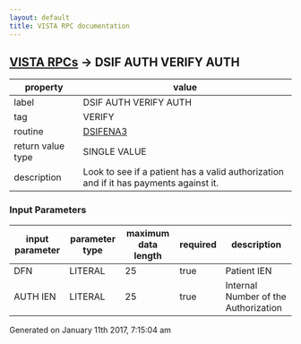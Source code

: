 ```yaml
---
layout: default
title: VISTA RPC documentation
---
```




## [VISTA RPCs](TableOfContent.md) &#8594; DSIF AUTH VERIFY AUTH 

 property | value 
--- | --- 
 label | DSIF AUTH VERIFY AUTH
 tag | VERIFY
 routine | [DSIFENA3](http://code.osehra.org/dox/Routine_DSIFENA3_source.html)
 return value type | SINGLE VALUE
 description | Look to see if a patient has a valid authorization and if it has payments against it.

### Input Parameters

| input parameter | parameter type | maximum data length | required | description | 
| --- | --- | --- | --- | --- | 
| DFN | LITERAL | 25 | true | Patient IEN | 
| AUTH IEN | LITERAL | 25 | true | Internal Number of the Authorization | 




 Generated on January 11th 2017, 7:15:04 am